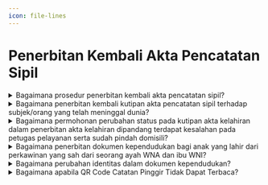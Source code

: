 ```yaml
---
icon: file-lines
---
```


# Penerbitan Kembali Akta Pencatatan Sipil

<details>

<summary>Bagaimana prosedur penerbitan kembali akta pencatatan sipil?</summary>

Berdasarkan Pasal 90, Pasal 91 dan Pasal 92&#x20;Peraturan Menteri Dalam Negeri Nomor 108 Tahun 2019&#x20;diatur register akta Pencatatan Sipil dan kutipan akta&#x20;Pencatatan Sipil dapat diterbitkan kembali oleh Disdukcapil Kabupaten/Kota:\
a. Penerbitan kembali register akta Pencatatan Sipil&#x20;dilakukan di tempat register diterbitkan atau sesuai&#x20;dengan domisili Penduduk dan dilaksanakan&#x20;berdasarkan kutipan atau fotokopi kutipan akta&#x20;Pencatatan Sipil.\
\
b. Penerbitan kembali kutipan akta Pencatatan Sipil&#x20;karena rusak, hilang, atau berada dalam penguasaan&#x20;salah satu pihak yang bersengketa dilakukan di&#x20;tempat domisili Penduduk sebagai berikut:

1. Penerbitan kutipan akta Pencatatan Sipil yang   &#x20;rusak berdasarkan permohonan dengan   &#x20;melampirkan kutipan akta Pencatatan Sipil yang   &#x20;rusak.
2. Penerbitan kutipan akta Pencatatan Sipil yang   &#x20;hilang berdasarkan permohonan dengan   &#x20;melampirkan surat keterangan hilang dari   &#x20;kepolisian.
3. Penerbitan kutipan akta Pencatatan Sipil yang   &#x20;berada dalam penguasaan salah satu pihak yang   bersengketa berdasarkan permohonan dengan   &#x20;melampirkan surat pernyataan.

c. Penerbitan kutipan akta Pencatatan Sipil dilakukan&#x20;setelah pencatatan register akta Pencatatan Sipil.

**Sumber rujukan:**

* Pasal 90, Pasal 91 dan Pasal 92 Peraturan Menteri&#x20;  Dalam Negeri Nomor 108 Tahun 2019 tentang  &#x20;Peraturan Pelaksanaan Peraturan Presiden Nomor 96  &#x20;Tahun 2018 tentang Persyaratan dan Tata Cara  &#x20;Pendaftaran Penduduk dan Pencatatan Sipil. ([link](https://peraturan.bpk.go.id/Details/138582/permendagri-no-108-tahun-2019))
* Keputusan Menteri Dalam Negeri Nomor  &#x20;400.8.2-5484.Dukcapil Tahun 2022 tentang Petunjuk  &#x20;Teknis Pelayanan Pencatatan Sipil.

{% hint style="success" %}
Dibuat:  23 Juni 2025 10:00 WIB | Perubahan terakhir: 23 Juni 2025 10:00 WIB
{% endhint %}

</details>



<details>

<summary>Bagaimana penerbitan kembali kutipan akta pencatatan sipil terhadap subjek/orang yang telah meninggal dunia?</summary>

Berdasarkan Pasal 92 Peraturan Menteri dalam&#x20;Negeri Nomor 108 Tahun 2019 diatur bahwa penerbitan&#x20;kembali kutipan akta pencatatan sipil karena:

a. rusak, dilakukan berdasarkan permohonan dengan&#x20;melampirkan kutipan akta pencatatan sipil yang rusak;\
\
b. hilang, dilakukan berdasarkan permohonan dengan&#x20;melampirkan surat keterangan hilang  dari kepolisian;&#x20;dan\
\
c. berada dalam penguasaan salah satu pihak yang&#x20;bersengketa, dilakukan berdasarkan permohonan&#x20;dengan melampirkan surat pernyataan tanggung&#x20;jawab multak.\
\
Merujuk pada ketentuan tersebut, maka penerbitan&#x20;kembali kutipan akta pencatatan sipil dapat juga&#x20;dilakukan terhadap subjek/orang yang telah meninggal&#x20;dunia, dengan adanya permohonan dan melampirkan&#x20;persyaratan sesuai ketentuan Pasal 92 Peraturan&#x20;Menteri Dalam Negeri Nomor 108 Tahun 2019 dimaksud,&#x20;serta sepanjang register akta pencatatan sipil tercatat&#x20;pada Disdukcapil Kabupaten/Kota tempat akta&#x20;pencatatan sipil diterbitkan.

**Sumber rujukan:**

* Pasal 92 Permendagri Nomor 108 Tahun 2019  &#x20;tentang Peraturan Pelaksanaan Peraturan Presiden  &#x20;Nomor 96 Tahun 2018 tentang Persyaratan dan Tata  &#x20;Cara Pendaftaran Penduduk dan Pencatatan Sipil. ([link](https://peraturan.bpk.go.id/Details/138582/permendagri-no-108-tahun-2019))
* Surat Dirjen Dukcapil No. 471/18238/DUKCAPIL tgl  &#x20;25 November 2022 kpd Kadis Dukcapil Prov DKI  &#x20;Jakarta

{% hint style="success" %}
Dibuat:  23 Juni 2025 10:00 WIB | Perubahan terakhir: 23 Juni 2025 10:00 WIB
{% endhint %}

</details>



<details>

<summary>Bagaimana permohonan perubahan status pada kutipan akta kelahiran dalam penerbitan akta kelahiran dipandang terdapat kesalahan pada petugas pelayanan serta sudah pindah domisili?</summary>

Terkait permohonan perubahan status pada&#x20;kutipan akta kelahiran menjadi anak pasangan suami&#x20;isteri. Dalam penerbitan akta kelahiran saat itu&#x20;dipandang terdapat kesalahan petugas pelayanan tidak&#x20;meminta persyaratan bukti perkawinan orang tuanya,&#x20;sehingga terbit akta kelahiran dengan status sebagai&#x20;anak seorang ibu yang seharusnya anak pasangan&#x20;suami isteri.&#x20;

Oleh karena itu perlu penerbitan kembali&#x20;kutipan akta kelahiran untuk memperbaiki kesalahan&#x20;tersebut dengan mekanisme Contrarius Actus, Pejabat&#x20;Pencatatan Sipil mencabut kutipan akta kelahiran dan&#x20;menerbitkan kembali kutipan akta kelahiran.&#x20;Proses pencabutan dan penerbitan kembali&#x20;kutipan akta kelahiran dilakukan di tempat penduduk&#x20;berdomisili Disdukcapil Kabupaten/Kota sebagaimana&#x20;ketentuan Pasal 102 huruf b Undang-Undang Nomor 24&#x20;Tahun 2013.\
\
Selanjutnya Disdukcapil Kabupaten/Kota sesuai&#x20;domisili sekarang memberitahukan pencabutan dan&#x20;penerbitan kembali tersebut kepada Disdukcapil&#x20;Kabupaten/Kota yang menerbitkan kutipan akta&#x20;kelahirannya untuk membuat catatan pinggir pada&#x20;register akta kelahiran dimaksud

**Sumber rujukan:**

* Pasal 102 huruf b Undang-Undang Nomor 24 Tahun&#x20;  2013 tentang Perubahan atas Undang-Undang Nomor  &#x20;23 Tahun 2006 tentang Administrasi Kependudukan.([link](https://peraturan.go.id/id/uu-no-24-tahun-2013))
* Surat Dirjen Dukcapil No. 472/18397/DUKCAPIL Tgl  &#x20;30 Oktober 2019 kpd Kadis Dukcapil Kota Bekasi.

{% hint style="success" %}
Dibuat:  23 Juni 2025 10:00 WIB | Perubahan terakhir: 23 Juni 2025 10:00 WIB
{% endhint %}

</details>



<details>

<summary>Bagaimana penerbitan dokumen kependudukan bagi anak yang lahir dari perkawinan yang sah dari seorang ayah WNA dan ibu WNI?</summary>

Berdasarkan:\
a. Pasal 4 huruf d dan Pasal 41 Undang-Undang Nomor&#x20;12 Tahun 2006. Anak yang lahir dari perkawinan yang&#x20;sah dari seorang ayah warga negara asing dan ibu&#x20;Warga Negara Indonesia. Sebelum Undang-Undang&#x20;Nomor 12 Tahun 2006 ini diundangkan dan belum&#x20;berusia 18 (delapan belas) tahun atau belum kawin&#x20;memperoleh Kewarganegaraan Indonesia selanjutnya&#x20;mendaftarkan diri kepada Menteri Kemenkumham&#x20;melalui Pejabat atau Perwakilan Republik Indonesia&#x20;paling lambat 4 (tahun) setelah Undang-Undang 12&#x20;Tahun 2006 diundangkan (Diundangkan di Jakarta&#x20;pada tanggal 1 Agustus 2006).

b. Pasal 60 ayat (1) Peraturan Pemerintah Nomor 2&#x20;Tahun 2007, maka paling lambat 3 (tiga) tahun setelah&#x20;berusia 18 (delapan belas) tahun atau sudah kawin&#x20;harus menyatakan memilih salah satu&#x20;kewarganegaraannya.\
\
Merujuk ketentuan di atas, apabila anak tersebut sudah&#x20;didaftarakan ke Kemenkumham menjadi Warga Negara&#x20;Indonesia Anak Berkewarganegaraan Ganda Terbatas&#x20;berdasarkan Surat Keputusan Menkumham maka dalam&#x20;penerbitan Dokumen Kependudukan dan Pencatatan&#x20;Sipil anak yang bersangkutan ditulis sebagai Warga&#x20;Negara Indonesia.

**Sumber rujukan:**

* Pasal 4 huruf d dan Pasal 41 UU No. 12 Tahun 2006  &#x20;tentang Kewarganegaraan Republik Indonesia. ([link](https://peraturan.go.id/id/uu-no-23-tahun-2006))
* Pasal 60 ayat (1) PP No. 2 Tahun 2007 tentang Tata  &#x20;Cara Memperoleh Kehilangan Pembatalan dan  &#x20;Memperoleh Kembali Kewarganegaraan Republik  &#x20;Indonesia. ([link](https://peraturan.go.id/id/pp-no-2-tahun-2007))
* Surat Dirjen Dukcapil No. 470/15027/DUKCAPIL tgl  &#x20;22 Desember 2020 kpd Kadis Dukcapil Kota  &#x20;Tangerang Selatan

{% hint style="success" %}
Dibuat:  23 Juni 2025 10:00 WIB | Perubahan terakhir: 23 Juni 2025 10:00 WIB
{% endhint %}

</details>



<details>

<summary>Bagaimana perubahan identitas dalam dokumen kependudukan?</summary>

Berdasarkan:\
a. Pasal 7 ayat (2) huruf l Undang-Undang Nomor 30&#x20;Tahun 2014 tentang Administrasi Pemerintahan,&#x20;bahwa pejabat pemerintahan memiliki kewajiban&#x20;mematuhi putusan pengadilan yang telah&#x20;berkekuatan hukum tetap.

b. Pasal 52 ayat (1) Undang-Undang Nomor 23 Tahun&#x20;2006, diatur bahwa pencatatan perubahan nama&#x20;dilaksanakan berdasarkan penetapan pengadilan&#x20;negeri tempat pemohon.

c. Pasal 33 Peraturan Pemerintah Nomor 40 Tahun&#x20;2019, diatur bahwa dalam hal NIK yang tercantum&#x20;pada KTP-el berbeda dengan NIK yang tercantum&#x20;pada dokumen kependudukan dan/atau dokumen&#x20;identitas lainnya yang diterbitkan oleh&#x20;kementerian/lembaga atau badan hukum Indonesia,&#x20;berlaku NIK yang tercantum pada KTP-el.\
\
Merujuk ketentuan di atas, identitas dalam dokumen&#x20;kependudukan dapat diubah berdasarkan Penetapan&#x20;Pengadilan yang telah berkekuatan hukum tetap.

**Sumber rujukan:**

* Pasal 7 ayat (2) huruf l Undang-Undang Nomor 30  &#x20;Tahun 2014 tentang Administrasi Pemerintahan. ([link](https://peraturan.bpk.go.id/Details/38695/uu-no-30-tahun-2014))
* Pasal 52 ayat (1) Undang-Undang Nomor 23 Tahun  &#x20;2006 tentang Administrasi Kependudukan. ([link](https://dukcapil.kemendagri.go.id/download/detail/1))
* Pasal 33 Peraturan Pemerintah Nomor 40 Tahun  &#x20;2019 tentang Pelaksanaan Undang-undang Nomor 23  &#x20;Tahun 2006 tentang Administrasi Kependudukan  &#x20;Sebagaimana Telah Diubah dengan Undang-undang  &#x20;Nomor 24 Tahun 2013 tentang Perubahan atas  &#x20;Undang-undang Nomor 23 Tahun 2006 tentang  &#x20;Administrasi Kependudukan. ([link](https://dukcapil.kemendagri.go.id/download/detail/7))
* Surat Dirjen Dukcapil No. 400.8/11684/Dukcapil tgl 7  &#x20;Agustus 2023 kpd Kadis Dukcapil Kab. Siak.

{% hint style="success" %}
Dibuat:  23 Juni 2025 10:00 WIB | Perubahan terakhir: 23 Juni 2025 10:00 WIB
{% endhint %}

</details>



<details>

<summary>Bagaimana apabila QR Code Catatan Pinggir Tidak Dapat Terbaca?</summary>

Apabila ada kendala teknis terkait QR Code pada&#x20;catatan pinggir perubahan nama yang tidak bisa terbaca,&#x20;maka diminta kepada Disdukcapil agar menugaskan&#x20;ADB untuk berkonsultasi kepada tim teknis SIAK pada&#x20;Direktorat Jenderal Kependudukan dan Pencatatan Sipil.

**Sumber rujukan:**\
Surat DirjenDukcapil No. 400.8.2.2/12258/DUKCAPIL&#x20;tgl 22 Agustus 2023 kpd Kadis Dukcapil Kab.&#x20;Bojonegoro.

{% hint style="success" %}
Dibuat:  23 Juni 2025 10:00 WIB | Perubahan terakhir: 23 Juni 2025 10:00 WIB
{% endhint %}

</details>
